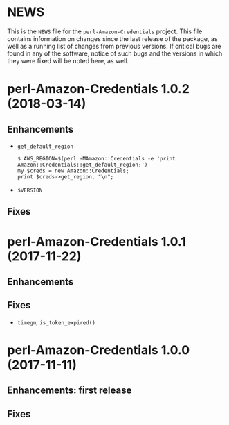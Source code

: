 # NEWS

This is the `NEWS` file for the `perl-Amazon-Credentials` project. This file contains
information on changes since the last release of the package, as well as a
running list of changes from previous versions.  If critical bugs are found in
any of the software, notice of such bugs and the versions in which they were
fixed will be noted here, as well.


# perl-Amazon-Credentials 1.0.2 (2018-03-14)

## Enhancements

* `get_default_region`
   ```
   $ AWS_REGION=$(perl -MAmazon::Credentials -e 'print Amazon::Credentials::get_default_region;')
   my $creds = new Amazon::Credentials;
   print $creds->get_region, "\n";
   ```
* `$VERSION`

## Fixes

# perl-Amazon-Credentials 1.0.1 (2017-11-22)

## Enhancements

## Fixes

* `timegm`, `is_token_expired()`

# perl-Amazon-Credentials 1.0.0 (2017-11-11)

## Enhancements: first release

## Fixes
